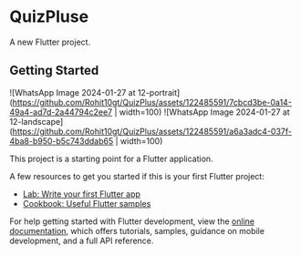 # QuizPluse

A new Flutter project.

## Getting Started
![WhatsApp Image 2024-01-27 at 12-portrait](https://github.com/Rohit10gt/QuizPlus/assets/122485591/7cbcd3be-0a14-49a4-ad7d-2a44794c2ee7 | width=100)
![WhatsApp Image 2024-01-27 at 12-landscape](https://github.com/Rohit10gt/QuizPlus/assets/122485591/a6a3adc4-037f-4ba8-b950-b5c743ddab65 | width=100)

This project is a starting point for a Flutter application.

A few resources to get you started if this is your first Flutter project:

- [Lab: Write your first Flutter app](https://docs.flutter.dev/get-started/codelab)
- [Cookbook: Useful Flutter samples](https://docs.flutter.dev/cookbook)

For help getting started with Flutter development, view the
[online documentation](https://docs.flutter.dev/), which offers tutorials,
samples, guidance on mobile development, and a full API reference.
